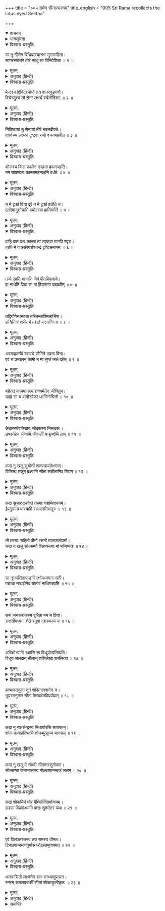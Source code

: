 +++
title = "००५ रामेण सीतास्मरणम्"
title_english = "005 Sri Rama recollects the lotus eyed Seetha"

+++
<details open><summary>वाचनम्</summary>
<div caption="श्रीराम-हरिसीताराममूर्ति-घनपाठिभ्यां वचनम्" class="audioEmbed" src="https://archive.org/download/Ramayana-recitation-Sriram-harisItArAmamUrti-Ghanapaati-v2/Kanda_6/Kanda_6_YK-005-Sri_Rama_recollects_the_lotus-eyed_Seetha.mp3"></div>
</details>

<details><summary>भागसूचना</summary>

5. श्रीरामका सीताके लिये शोक और विलाप
</details>

<details open><summary>विश्वास-प्रस्तुतिः</summary>

सा तु नीलेन विधिवत्स्वारक्षा सुसमाहिता।  
सागरस्योत्तरे तीरे साधु सा विनिवेशिता ॥ १ ॥
</details>

<details><summary>मूलम्</summary>

सा तु नीलेन विधिवत्स्वारक्षा सुसमाहिता।  
सागरस्योत्तरे तीरे साधु सा विनिवेशिता ॥ १ ॥
</details>

<details><summary>अनुवाद (हिन्दी)</summary>

नीलने, जिसकी विधिवत् रक्षाकी व्यवस्था की गयी थी, उस परम सावधान वानर-सेनाको समुद्रके उत्तर तटपर अच्छे ढंगसे ठहराया ॥ १ ॥
</details>

<details open><summary>विश्वास-प्रस्तुतिः</summary>

मैन्दश्च द्विविदश्चोभौ तत्र वानरपुङ्गवौ।  
विचेरतुश्च तां सेनां रक्षार्थं सर्वतोदिशम् ॥ २ ॥
</details>

<details><summary>मूलम्</summary>

मैन्दश्च द्विविदश्चोभौ तत्र वानरपुङ्गवौ।  
विचेरतुश्च तां सेनां रक्षार्थं सर्वतोदिशम् ॥ २ ॥
</details>

<details><summary>अनुवाद (हिन्दी)</summary>

मैन्द और द्विविद—ये दो प्रमुख वानरवीर उस सेनाकी रक्षाके लिये सब ओर विचरते रहते थे ॥ २ ॥
</details>

<details open><summary>विश्वास-प्रस्तुतिः</summary>

निविष्टायां तु सेनायां तीरे नदनदीपतेः।  
पार्श्वस्थं लक्ष्मणं दृष्ट्वा रामो वचनमब्रवीत् ॥ ३ ॥
</details>

<details><summary>मूलम्</summary>

निविष्टायां तु सेनायां तीरे नदनदीपतेः।  
पार्श्वस्थं लक्ष्मणं दृष्ट्वा रामो वचनमब्रवीत् ॥ ३ ॥
</details>

<details><summary>अनुवाद (हिन्दी)</summary>

समुद्रके किनारे सेनाका पड़ाव पड़ जानेपर श्रीरामचन्द्रजीने अपने पास बैठे हुए लक्ष्मणकी ओर देखकर कहा— ॥ ३ ॥
</details>

<details open><summary>विश्वास-प्रस्तुतिः</summary>

शोकश्च किल कालेन गच्छता ह्यपगच्छति।  
मम चापश्यतः कान्तामहन्यहनि वर्धते ॥ ४ ॥
</details>

<details><summary>मूलम्</summary>

शोकश्च किल कालेन गच्छता ह्यपगच्छति।  
मम चापश्यतः कान्तामहन्यहनि वर्धते ॥ ४ ॥
</details>

<details><summary>अनुवाद (हिन्दी)</summary>

‘सुमित्रानन्दन! कहा जाता है कि शोक बीतते हुए समयके साथ स्वयं भी दूर हो जाता है; परंतु मेरा शोक तो अपनी प्राणवल्लभाको न देखनेके कारण दिनोंदिन बढ़ रहा है ॥ ४ ॥
</details>

<details open><summary>विश्वास-प्रस्तुतिः</summary>

न मे दुःखं प्रिया दूरे न मे दुःखं हृतेति च।  
एतदेवानुशोचामि वयोऽस्या ह्यतिवर्तते ॥ ५ ॥
</details>

<details><summary>मूलम्</summary>

न मे दुःखं प्रिया दूरे न मे दुःखं हृतेति च।  
एतदेवानुशोचामि वयोऽस्या ह्यतिवर्तते ॥ ५ ॥
</details>

<details><summary>अनुवाद (हिन्दी)</summary>

‘मुझे इस बातका दुःख नहीं है कि मेरी प्रिया मुझसे दूर है। उसका अपहरण हुआ—इसका भी दुःख नहीं है। मैं तो बारंबार इसीलिये शोकमें डूबा रहता हूँ कि उसके जीवित रहनेके लिये जो अवधि नियत कर दी गयी है, वह शीघ्रतापूर्वक बीती जा रही है ॥ ५ ॥
</details>

<details open><summary>विश्वास-प्रस्तुतिः</summary>

वाहि वात यतः कान्ता तां स्पृष्ट्वा मामपि स्पृश।  
त्वयि मे गात्रसंस्पर्शश्चन्द्रे दृष्टिसमागमः ॥ ६ ॥
</details>

<details><summary>मूलम्</summary>

वाहि वात यतः कान्ता तां स्पृष्ट्वा मामपि स्पृश।  
त्वयि मे गात्रसंस्पर्शश्चन्द्रे दृष्टिसमागमः ॥ ६ ॥
</details>

<details><summary>अनुवाद (हिन्दी)</summary>

‘हवा! तुम वहाँ बह, जहाँ मेरी प्राणवल्लभा है। उसका स्पर्श करके मेरा भी स्पर्श कर। उस दशामें तुझसे जो मेरे अङ्गोंका स्पर्श होगा, वह चन्द्रमासे होनेवाले दृष्टिसंयोगकी भाँति मेरे सारे संतापको दूर करनेवाला और आह्लादजनक होगा ॥ ६ ॥
</details>

<details open><summary>विश्वास-प्रस्तुतिः</summary>

तन्मे दहति गात्राणि विषं पीतमिवाशये।  
हा नाथेति प्रिया सा मां ह्रियमाणा यदब्रवीत् ॥ ७ ॥
</details>

<details><summary>मूलम्</summary>

तन्मे दहति गात्राणि विषं पीतमिवाशये।  
हा नाथेति प्रिया सा मां ह्रियमाणा यदब्रवीत् ॥ ७ ॥
</details>

<details><summary>अनुवाद (हिन्दी)</summary>

‘अपहरण होते समय मेरी प्यारी सीताने जो मुझे ‘हा नाथ!’ कहकर पुकारा था, वह पीये हुए उदरस्थित विषकी भाँति मेरे सारे अङ्गोंको दग्ध किये देता है ॥
</details>

<details open><summary>विश्वास-प्रस्तुतिः</summary>

तद्वियोगेन्धनवता तच्चिन्ताविमलार्चिषा।  
रात्रिन्दिवं शरीरं मे दह्यते मदनाग्निना ॥ ८ ॥
</details>

<details><summary>मूलम्</summary>

तद्वियोगेन्धनवता तच्चिन्ताविमलार्चिषा।  
रात्रिन्दिवं शरीरं मे दह्यते मदनाग्निना ॥ ८ ॥
</details>

<details><summary>अनुवाद (हिन्दी)</summary>

‘प्रियतमाका वियोग ही जिसका ईंधन है, उसकी चिन्ता ही जिसकी दीप्तिमती लपटें हैं, वह प्रेमाग्नि मेरे शरीरको रात-दिन जलाती रहती है ॥ ८ ॥
</details>

<details open><summary>विश्वास-प्रस्तुतिः</summary>

अवगाह्यार्णवं स्वप्स्ये सौमित्रे भवता विना।  
एवं च प्रज्वलन् कामो न मा सुप्तं जले दहेत् ॥ ९ ॥
</details>

<details><summary>मूलम्</summary>

अवगाह्यार्णवं स्वप्स्ये सौमित्रे भवता विना।  
एवं च प्रज्वलन् कामो न मा सुप्तं जले दहेत् ॥ ९ ॥
</details>

<details><summary>अनुवाद (हिन्दी)</summary>

‘सुमित्रानन्दन! तुम यहीं रहो। मैं तुम्हारे बिना अकेला ही समुद्रके भीतर घुसकर सोऊँगा। इस तरह जलमें शयन करनेपर यह प्रज्वलित प्रेमाग्नि मुझे दग्ध नहीं कर सकेगी ॥ ९ ॥
</details>

<details open><summary>विश्वास-प्रस्तुतिः</summary>

बह्वेतत् कामयानस्य शक्यमेतेन जीवितुम्।  
यदहं सा च वामोरुरेकां धरणिमाश्रितौ ॥ १० ॥
</details>

<details><summary>मूलम्</summary>

बह्वेतत् कामयानस्य शक्यमेतेन जीवितुम्।  
यदहं सा च वामोरुरेकां धरणिमाश्रितौ ॥ १० ॥
</details>

<details><summary>अनुवाद (हिन्दी)</summary>

‘मैं और वह वामोरु सीता एक ही भूतलपर सोते हैं। प्रियतमाके संयोगकी इच्छा रखनेवाले मुझ विरहीके लिये इतना ही बहुत है। इतनेसे भी मैं जीवित रह सकता हूँ ॥ १० ॥
</details>

<details open><summary>विश्वास-प्रस्तुतिः</summary>

केदारस्येवाकेदारः सोदकस्य निरूदकः।  
उपस्नेहेन जीवामि जीवन्तीं यच्छृणोमि ताम् ॥ ११ ॥
</details>

<details><summary>मूलम्</summary>

केदारस्येवाकेदारः सोदकस्य निरूदकः।  
उपस्नेहेन जीवामि जीवन्तीं यच्छृणोमि ताम् ॥ ११ ॥
</details>

<details><summary>अनुवाद (हिन्दी)</summary>

‘जैसे जलसे भरी हुई क्यारीके सम्पर्कसे बिना जलकी क्यारीका धान भी जीवित रहता है—सूखता नहीं है, उसी प्रकार मैं जो यह सुनता हूँ कि सीता अभी जीवित है, इसीसे जी रहा हूँ ॥ ११ ॥
</details>

<details open><summary>विश्वास-प्रस्तुतिः</summary>

कदा नु खलु सुश्रोणीं शतपत्रायतेक्षणाम्।  
विजित्य शत्रून् द्रक्ष्यामि सीतां स्फीतामिव श्रियम् ॥ १२ ॥
</details>

<details><summary>मूलम्</summary>

कदा नु खलु सुश्रोणीं शतपत्रायतेक्षणाम्।  
विजित्य शत्रून् द्रक्ष्यामि सीतां स्फीतामिव श्रियम् ॥ १२ ॥
</details>

<details><summary>अनुवाद (हिन्दी)</summary>

‘कब वह समय आयेगा, जब शत्रुओंको परास्त करके मैं समृद्धिशालिनी राजलक्ष्मीके समान कमलनयनी सुमध्यमा सीताको देखूँगा ॥ १२ ॥
</details>

<details open><summary>विश्वास-प्रस्तुतिः</summary>

कदा सुचारुदन्तोष्ठं तस्याः पद्ममिवाननम्।  
ईषदुन्नाम्य पास्यामि रसायनमिवातुरः ॥ १३ ॥
</details>

<details><summary>मूलम्</summary>

कदा सुचारुदन्तोष्ठं तस्याः पद्ममिवाननम्।  
ईषदुन्नाम्य पास्यामि रसायनमिवातुरः ॥ १३ ॥
</details>

<details><summary>अनुवाद (हिन्दी)</summary>

‘जैसे रोगी रसायनका पान करता है, उसी प्रकार मैं कब सुन्दर दाँतों और बिम्बसदृश मनोहर ओठोंसे युक्त सीताके प्रफुल्लकमल-जैसे मुखको कुछ ऊपर उठाकर चूमूँगा ॥
</details>

<details open><summary>विश्वास-प्रस्तुतिः</summary>

तौ तस्याः सहितौ पीनौ स्तनौ तालफलोपमौ।  
कदा न खलु सोत्कम्पौ श्लिष्यन्त्या मां भजिष्यतः ॥ १४ ॥
</details>

<details><summary>मूलम्</summary>

तौ तस्याः सहितौ पीनौ स्तनौ तालफलोपमौ।  
कदा न खलु सोत्कम्पौ श्लिष्यन्त्या मां भजिष्यतः ॥ १४ ॥
</details>

<details><summary>अनुवाद (हिन्दी)</summary>

‘मेरा आलिङ्गन करती हुई प्रिया सीताके वे परस्पर सटे हुए, तालफलके समान गोल और मोटे दोनों स्तन कब किंचित् कम्पनके साथ मेरा स्पर्श करेंगे ॥ १४ ॥
</details>

<details open><summary>विश्वास-प्रस्तुतिः</summary>

सा नूनमसितापाङ्गी रक्षोमध्यगता सती।  
मन्नाथा नाथहीनेव त्रातारं नाधिगच्छति ॥ १५ ॥
</details>

<details><summary>मूलम्</summary>

सा नूनमसितापाङ्गी रक्षोमध्यगता सती।  
मन्नाथा नाथहीनेव त्रातारं नाधिगच्छति ॥ १५ ॥
</details>

<details><summary>अनुवाद (हिन्दी)</summary>

‘कजरारे नेत्रप्रान्तवाली वह सती-साध्वी सीता, जिसका मैं ही नाथ हूँ, आज अनाथकी भाँति राक्षसोंके बीचमें पड़कर निश्चय ही कोई रक्षक नहीं पा रही होगी ॥
</details>

<details open><summary>विश्वास-प्रस्तुतिः</summary>

कथं जनकराजस्य दुहिता मम च प्रिया।  
राक्षसीमध्यगा शेते स्नुषा दशरथस्य च ॥ १६ ॥
</details>

<details><summary>मूलम्</summary>

कथं जनकराजस्य दुहिता मम च प्रिया।  
राक्षसीमध्यगा शेते स्नुषा दशरथस्य च ॥ १६ ॥
</details>

<details><summary>अनुवाद (हिन्दी)</summary>

‘राजा जनककी पुत्री, महाराज दशरथकी पुत्रवधू और मेरी प्रियतमा सीता राक्षसियोंके बीचमें कैसे सोती होगी ॥ १६ ॥
</details>

<details open><summary>विश्वास-प्रस्तुतिः</summary>

अविक्षोभ्याणि रक्षांसि सा विधूयोत्पतिष्यति।  
विधूय जलदान् नीलान् शशिलेखा शरत्स्विव ॥ १७ ॥
</details>

<details><summary>मूलम्</summary>

अविक्षोभ्याणि रक्षांसि सा विधूयोत्पतिष्यति।  
विधूय जलदान् नीलान् शशिलेखा शरत्स्विव ॥ १७ ॥
</details>

<details><summary>अनुवाद (हिन्दी)</summary>

‘वह समय कब आयेगा, जब कि सीता मेरे द्वारा उन दुर्धर्ष राक्षसोंका विनाश करके उसी प्रकार अपना उद्धार करेगी, जैसे शरत्कालमें चन्द्रलेखा काले बादलोंका निवारण करके उनके आवरणसे मुक्त हो जाती है ॥ १७ ॥
</details>

<details open><summary>विश्वास-प्रस्तुतिः</summary>

स्वभावतनुका नूनं शोकेनानशनेन च।  
भूयस्तनुतरा सीता देशकालविपर्ययात् ॥ १८ ॥
</details>

<details><summary>मूलम्</summary>

स्वभावतनुका नूनं शोकेनानशनेन च।  
भूयस्तनुतरा सीता देशकालविपर्ययात् ॥ १८ ॥
</details>

<details><summary>अनुवाद (हिन्दी)</summary>

‘स्वभावसे ही दुबले-पतले शरीरवाली सीता विपरीत देशकालमें पड़ जानेके कारण निश्चय ही शोक और उपवास करके और भी दुर्बल हो गयी होगी ॥ १८ ॥
</details>

<details open><summary>विश्वास-प्रस्तुतिः</summary>

कदा नु राक्षसेन्द्रस्य निधायोरसि सायकान्।  
शोकं प्रत्याहरिष्यामि शोकमुत्सृज्य मानसम् ॥ १९ ॥
</details>

<details><summary>मूलम्</summary>

कदा नु राक्षसेन्द्रस्य निधायोरसि सायकान्।  
शोकं प्रत्याहरिष्यामि शोकमुत्सृज्य मानसम् ॥ १९ ॥
</details>

<details><summary>अनुवाद (हिन्दी)</summary>

‘मैं राक्षसराज रावणकी छातीमें अपने सायकोंको धँसाकर अपने मानसिक शोकका निराकरण करके कब सीताका शोक दूर करूँगा ॥ १९ ॥
</details>

<details open><summary>विश्वास-प्रस्तुतिः</summary>

कदा नु खलु मे साध्वी सीतामरसुतोपमा।  
सोत्कण्ठा कण्ठमालम्ब्य मोक्ष्यत्यानन्दजं जलम् ॥ २० ॥
</details>

<details><summary>मूलम्</summary>

कदा नु खलु मे साध्वी सीतामरसुतोपमा।  
सोत्कण्ठा कण्ठमालम्ब्य मोक्ष्यत्यानन्दजं जलम् ॥ २० ॥
</details>

<details><summary>अनुवाद (हिन्दी)</summary>

‘देवकन्याके समान सुन्दरी मेरी सती-साध्वी सीता कब उत्कण्ठापूर्वक मेरे गलेसे लगकर अपने नेत्रोंसे आनन्दके आँसू बहायेगी ॥ २० ॥
</details>

<details open><summary>विश्वास-प्रस्तुतिः</summary>

कदा शोकमिमं घोरं मैथिलीविप्रयोगजम्।  
सहसा विप्रमोक्ष्यामि वासः शुक्लेतरं यथा ॥ २१ ॥
</details>

<details><summary>मूलम्</summary>

कदा शोकमिमं घोरं मैथिलीविप्रयोगजम्।  
सहसा विप्रमोक्ष्यामि वासः शुक्लेतरं यथा ॥ २१ ॥
</details>

<details><summary>अनुवाद (हिन्दी)</summary>

‘ऐसा समय कब आयेगा, जब मैं मिथिलेशकुमारीके वियोगसे होनेवाले इस भयंकर शोकको मलिन वस्त्रकी भाँति सहसा त्याग दूँगा?’ ॥ २१ ॥
</details>

<details open><summary>विश्वास-प्रस्तुतिः</summary>

एवं विलपतस्तस्य तत्र रामस्य धीमतः।  
दिनक्षयान्मन्दवपुर्भास्करोऽस्तमुपागमत् ॥ २२ ॥
</details>

<details><summary>मूलम्</summary>

एवं विलपतस्तस्य तत्र रामस्य धीमतः।  
दिनक्षयान्मन्दवपुर्भास्करोऽस्तमुपागमत् ॥ २२ ॥
</details>

<details><summary>अनुवाद (हिन्दी)</summary>

बुद्धिमान् श्रीरामचन्द्रजी वहाँ इस प्रकार विलाप कर ही रहे थे कि दिनका अन्त होनेके कारण मन्द किरणोंवाले सूर्यदेव अस्ताचलको जा पहुँचे ॥ २२ ॥
</details>

<details open><summary>विश्वास-प्रस्तुतिः</summary>

आश्वासितो लक्ष्मणेन रामः सन्ध्यामुपासत।  
स्मरन् कमलपत्राक्षीं सीतां शोकाकुलीकृतः ॥ २३ ॥
</details>

<details><summary>मूलम्</summary>

आश्वासितो लक्ष्मणेन रामः सन्ध्यामुपासत।  
स्मरन् कमलपत्राक्षीं सीतां शोकाकुलीकृतः ॥ २३ ॥
</details>

<details><summary>अनुवाद (हिन्दी)</summary>

उस समय लक्ष्मणके धैर्य बँधानेपर शोकसे व्याकुल हुए श्रीरामने कमलनयनी सीताका चिन्तन करते हुए संध्योपासना की ॥ २३ ॥
</details>

<details><summary>समाप्तिः</summary>

इत्यार्षे श्रीमद्रामायणे वाल्मीकीये आदिकाव्ये युद्धकाण्डे पञ्चमः सर्गः ॥ ५ ॥  
इस प्रकार श्रीवाल्मीकिनिर्मित आर्षरामायण आदिकाव्यके युद्धकाण्डमें पाँचवाँ सर्ग पूरा हुआ ॥ ५ ॥
</details>

